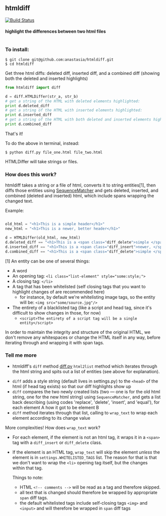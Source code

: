 ## htmldiff
[![Build Status](https://travis-ci.org/anastasia/htmldiff.svg?branch=develop)](https://travis-ci.org/anastasia/htmldiff)
#### highlight the differences between two html files
#
### To install:
```
$ git clone git@github.com:anastasia/htmldiff.git
$ cd htmldiff
```

Get three html diffs: deleted diff, inserted diff, and a combined diff (showing both the deleted and inserted highlights)
```python
from htmldiff import diff

d = diff.HTMLDiffer(str_a, str_b)
# get a string of the HTML with deleted elements highlighted:  
print d.deleted_diff
# get a string of the HTML with inserted elements highlighted:
print d.inserted_diff
# get a string of the HTML with both deleted and inserted elements highlighted:
print d.combined_diff
```
That's it! 

To do the above in terminal, instead:
```
$ python diff.py file_one.html file_two.html
```
HTMLDiffer will take strings or files.


### How does this work?

htmldiff takes a string or a file of html, converts it to string entities[1], then diffs those entities using [SequenceMatcher][seqmatch] 
and gets deleted, inserted, and combined (deleted and inserted) html, which include spans wrapping the changed text.
     
Example:
```python

old_html = "<h1>This is a simple header</h1>"
new_html = "<h1>This is a newer, better header</h1>"

d = HTMLDiffer(old_html, new_html)
d.deleted_diff == "<h1>This is a <span class="diff_delete">simple </span>header</h1>"
d.inserted_diff == "<h1>This is a <span class="diff_insert">newer, </span><span class="diff_insert">better </span>header</h1>"
d.combined_diff == "<h1>This is a <span class="diff_delete">simple </span><span class="diff_insert">newer, </span><span class="diff_insert">better </span>header</h1>"
```

[1] An entity can be one of several things:
+ A word
+ An opening tag: `<li class="list-element" style="some:style;">`
+ A closing tag: `</li>`
+ A tag that has been whitelisted (self closing tags that you want to highlight changes of are recommended here)
    + for instance, by default we're whitelisting image tags, so the entity will be: `<img src="some/source.jpg"/>`
+ The entirety of a blacklisted tag (like a script and head tag, since it's difficult to show changes in those, for now)
    + `<script>The entirety of a script tag will be a single entity</script>`

In order to maintain the integrity and structure of the original HTML, we don't remove any whitespaces or change the HTML itself in any way, before iterating through and wrapping it with span tags.  

[seqmatch]:https://docs.python.org/3/library/difflib.html#difflib.SequenceMatcher


### Tell me more

+ htmldiff's `diff` method [diff.py][diffpy] 
`html2list` method which iterates through 
the html string and spits out a list of entities (see above for explanation). 

[diffpy]:https://github.com/anastasia/htmldiff/blob/develop/htmldiff/diff.py
+ `diff` adds a style string (default lives in settings.py) to the `<head>` of the html (if head tag exists) 
so that our diff highlights show up
+ `diff` compares the two newly created lists 
(two — one is for the old html string, one for the new html string) using `SequenceMatcher`, and gets
    a list back describing (using codes 'replace', 'delete', 'insert', and 'equal'), for each element A how it got to be element B 
+ `diff` method iterates through that list, calling to `wrap_text` to wrap each element according to its change value

More complexities! How does `wrap_text` work?
+ For each element, if the element is not an html tag, it wraps it in a `<span>` tag with a `diff_insert` or `diff_delete` class.
+ If the element is an HTML tag, `wrap_text` will skip the element *unless* the element is in `settings.WHITELISTED_TAGS` list.
   The reason for that is that we don't want to wrap the `<li>` opening tag itself, but the changes within that tag.
    
    
   Things to note:
  + HTML `<!-- comments -->` will be read as a tag and therefore skipped. 
  + all text that is changed should therefore be wrapped by appropriate `span` diff tags.
  + the default whitelisted tags include self-closing tags `<img>` and `<input>` and will therefore be wrapped in `span` diff tags 
 
